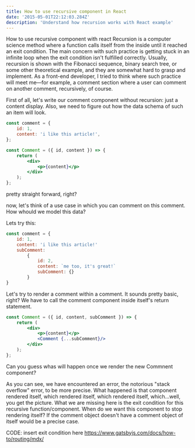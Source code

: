 ```yaml
---
title: How to use recursive component in React
date: '2015-05-01T22:12:03.284Z'
description: 'Understand how recursion works with React example'
---
```


How to use recursive component with react
Recursion is a computer science method where a function calls itself from the inside until it reached an exit condition. The main concern with such practice is getting stuck in an infinite loop when the exit condition isn't fulfilled correctly.
Usually, recursion is shown with the Fibonacci sequence, binary search tree, or some other theoretical example, and they are somewhat hard to grasp and implement. As a front-end developer, I tried to think where such practice will meet me—for example, a comment section where a user can comment on another comment, recursively, of course.

First of all, let's write our comment component without recursion: just a content display. Also, we need to figure out how the data schema of such an item will look.

```javascript
const comment = {
    id: 1,
    content: 'i like this article!',
};
```

```jsx
const Comment = ({ id, content }) => {
    return (
        <div>
            <p>{content}</p>
        </div>
    );
};
```
pretty straight forward, right?

now, let's think of a use case in which you can comment on this comment.
How whould we model this data?

Lets try this:
```javascript
const comment = {
    id: 1,
    content: 'i like this article!'
    subComment:
        {
            id: 2,
            content: `me too, it's great!`
            subComment: {}
        }
}
```

Let's try to render a comment within a comment. It sounds pretty basic, right? We have to call the comment component inside itself's return statement.

```jsx
const Comment = ({ id, content, subComment }) => {
    return (
        <div>
            <p>{content}</p>
            <Comment {...subComment}/>
        </div>
    );
};
```

Can you guess whas will happen once we render the new Commnent component? 

As you can see, we have encountered an error, the notorious "stack overflow" error, to be more precise. What happened is that <comment/> component rendered itself, which rendered itself, which rendered itself, which...well, you get the picture. What we are missing here is the exit condition for this recursive function/component. When do we want this component to stop rendering itself? If the comment object doesn't have a comment object of itself would be a precise case.

CODE: insert exit condition here
https://www.gatsbyjs.com/docs/how-to/routing/mdx/
